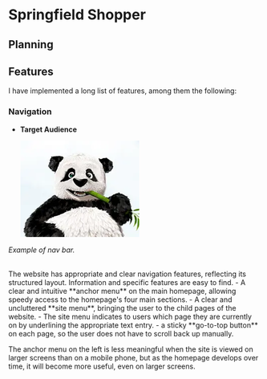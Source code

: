 # Springfield Shopper

## Planning


## Features
I have implemented a long list of features, among them the following:

<!-- TOC --><a name="navigation"></a>
### Navigation

- __Target Audience__

    <img src="assets\images\readme_images\panda.webp">
_Example of nav bar._

<br>
The website has appropriate and clear navigation features, reflecting its structured layout. Information and specific features are easy to find.
- A clear and intuitive **anchor menu** on the main homepage, allowing speedy access to the homepage's four main sections.
- A clear and uncluttered **site menu**, bringing the user to the child pages of the website.
- The site menu indicates to users which page they are currently on by underlining the appropriate text entry.
- a sticky **go-to-top button** on each page, so the user does not have to scroll back up manually.

The anchor menu on the left is less meaningful when the site is viewed on larger screens than on a mobile phone, but as the homepage develops over time, it will become more useful, even on larger screens.

